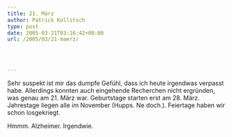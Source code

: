 ```yaml
---
title: 21. März
author: Patrick Kollitsch
type: post
date: 2005-03-21T03:16:42+00:00
url: /2005/03/21-maerz/




---
```

Sehr suspekt ist mir das dumpfe Gefühl, dass ich heute irgendwas verpasst habe. Allerdings konnten auch eingehende Recherchen nicht ergründen, was genau am 21. März war. Geburtstage starten erst am 28. März. Jahrestage liegen alle im November (Hupps. Ne doch.). Feiertage haben wir schon losgekriegt.

Hmmm. Alzheimer. Irgendwie.